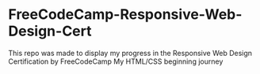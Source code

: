 # FreeCodeCamp-Responsive-Web-Design-Cert
This repo was made to display my progress in the Responsive Web Design Certification by FreeCodeCamp
My HTML/CSS beginning journey
